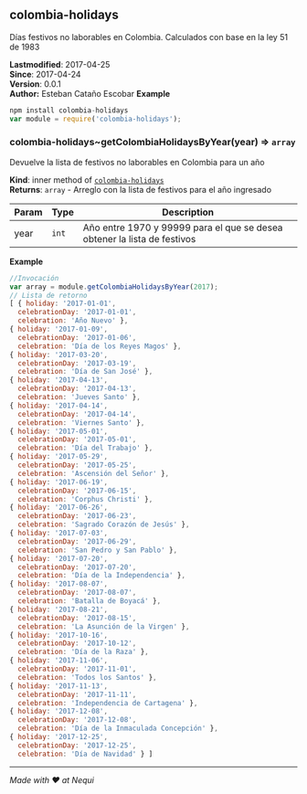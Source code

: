<a name="module_colombia-holidays"></a>

## colombia-holidays
Días festivos no laborables en Colombia. Calculados con base en la ley 51 de 1983

**Lastmodified**: 2017-04-25  
**Since**: 2017-04-24  
**Version**: 0.0.1  
**Author:** Esteban Cataño Escobar
**Example**  
```js
npm install colombia-holidays 
var module = require('colombia-holidays');
```
<a name="module_colombia-holidays..getColombiaHolidaysByYear"></a>

### colombia-holidays~getColombiaHolidaysByYear(year) ⇒ <code>array</code>
Devuelve la lista de festivos no laborables en Colombia para un año

**Kind**: inner method of <code>[colombia-holidays](#module_colombia-holidays)</code>  
**Returns**: <code>array</code> - Arreglo con la lista de festivos para el año ingresado  

| Param | Type | Description |
| --- | --- | --- |
| year | <code>int</code> | Año entre 1970 y 99999 para el que se desea obtener la lista de festivos |

**Example**  
```js
//Invocación
var array = module.getColombiaHolidaysByYear(2017);
// Lista de retorno
[ { holiday: '2017-01-01',
  celebrationDay: '2017-01-01',
  celebration: 'Año Nuevo' },
{ holiday: '2017-01-09',
  celebrationDay: '2017-01-06',
  celebration: 'Día de los Reyes Magos' },
{ holiday: '2017-03-20',
  celebrationDay: '2017-03-19',
  celebration: 'Día de San José' },
{ holiday: '2017-04-13',
  celebrationDay: '2017-04-13',
  celebration: 'Jueves Santo' },
{ holiday: '2017-04-14',
  celebrationDay: '2017-04-14',
  celebration: 'Viernes Santo' },
{ holiday: '2017-05-01',
  celebrationDay: '2017-05-01',
  celebration: 'Día del Trabajo' },
{ holiday: '2017-05-29',
  celebrationDay: '2017-05-25',
  celebration: 'Ascensión del Señor' },
{ holiday: '2017-06-19',
  celebrationDay: '2017-06-15',
  celebration: 'Corphus Christi' },
{ holiday: '2017-06-26',
  celebrationDay: '2017-06-23',
  celebration: 'Sagrado Corazón de Jesús' },
{ holiday: '2017-07-03',
  celebrationDay: '2017-06-29',
  celebration: 'San Pedro y San Pablo' },
{ holiday: '2017-07-20',
  celebrationDay: '2017-07-20',
  celebration: 'Día de la Independencia' },
{ holiday: '2017-08-07',
  celebrationDay: '2017-08-07',
  celebration: 'Batalla de Boyacá' },
{ holiday: '2017-08-21',
  celebrationDay: '2017-08-15',
  celebration: 'La Asunción de la Virgen' },
{ holiday: '2017-10-16',
  celebrationDay: '2017-10-12',
  celebration: 'Día de la Raza' },
{ holiday: '2017-11-06',
  celebrationDay: '2017-11-01',
  celebration: 'Todos los Santos' },
{ holiday: '2017-11-13',
  celebrationDay: '2017-11-11',
  celebration: 'Independencia de Cartagena' },
{ holiday: '2017-12-08',
  celebrationDay: '2017-12-08',
  celebration: 'Día de la Inmaculada Concepción' },
{ holiday: '2017-12-25',
  celebrationDay: '2017-12-25',
  celebration: 'Día de Navidad' } ]
```

----------
*Made with ♥ at Nequi*
